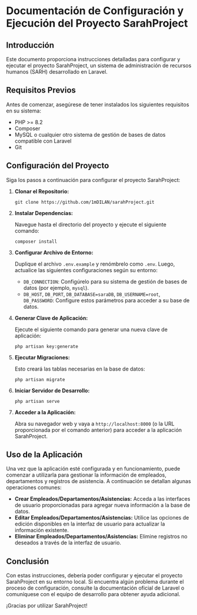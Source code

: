# Documentación de Configuración y Ejecución del Proyecto SarahProject

## Introducción

Este documento proporciona instrucciones detalladas para configurar y ejecutar el proyecto SarahProject, un sistema de administración de recursos humanos (SARH) desarrollado en Laravel.

## Requisitos Previos

Antes de comenzar, asegúrese de tener instalados los siguientes requisitos en su sistema:

- PHP >= 8.2
- Composer
- MySQL o cualquier otro sistema de gestión de bases de datos compatible con Laravel
- Git

## Configuración del Proyecto

Siga los pasos a continuación para configurar el proyecto SarahProject:

1. **Clonar el Repositorio:**

   ```
   git clone https://github.com/1mDILAN/sarahProject.git
   ```

2. **Instalar Dependencias:**

   Navegue hasta el directorio del proyecto y ejecute el siguiente comando:

   ```
   composer install
   ```

3. **Configurar Archivo de Entorno:**

   Duplique el archivo `.env.example` y renómbrelo como `.env`. Luego, actualice las siguientes configuraciones según su entorno:

   - `DB_CONNECTION`: Configúrelo para su sistema de gestión de bases de datos (por ejemplo, `mysql`).
   - `DB_HOST`, `DB_PORT`, `DB_DATABASE=saraDB`, `DB_USERNAME=root`, `DB_PASSWORD`: Configure estos parámetros para acceder a su base de datos.

4. **Generar Clave de Aplicación:**

   Ejecute el siguiente comando para generar una nueva clave de aplicación:

   ```
   php artisan key:generate
   ```

5. **Ejecutar Migraciones:**

   Esto creará las tablas necesarias en la base de datos:

   ```
   php artisan migrate
   ```

6. **Iniciar Servidor de Desarrollo:**

   ```
   php artisan serve
   ```

7. **Acceder a la Aplicación:**

   Abra su navegador web y vaya a `http://localhost:8000` (o la URL proporcionada por el comando anterior) para acceder a la aplicación SarahProject.

## Uso de la Aplicación

Una vez que la aplicación esté configurada y en funcionamiento, puede comenzar a utilizarla para gestionar la información de empleados, departamentos y registros de asistencia. A continuación se detallan algunas operaciones comunes:

- **Crear Empleados/Departamentos/Asistencias:** Acceda a las interfaces de usuario proporcionadas para agregar nueva información a la base de datos.
- **Editar Empleados/Departamentos/Asistencias:** Utilice las opciones de edición disponibles en la interfaz de usuario para actualizar la información existente.
- **Eliminar Empleados/Departamentos/Asistencias:** Elimine registros no deseados a través de la interfaz de usuario.

## Conclusión

Con estas instrucciones, debería poder configurar y ejecutar el proyecto SarahProject en su entorno local. Si encuentra algún problema durante el proceso de configuración, consulte la documentación oficial de Laravel o comuníquese con el equipo de desarrollo para obtener ayuda adicional.

¡Gracias por utilizar SarahProject!
